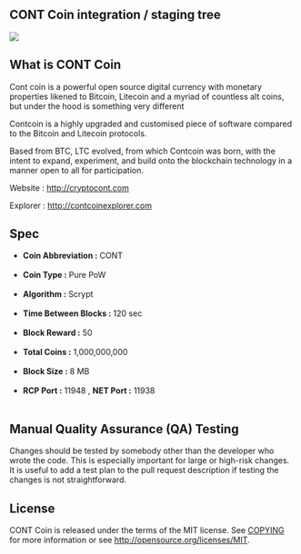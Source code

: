 <article class="markdown-body entry-content" itemprop="text">
<h1>CONT Coin integration / staging tree</h1>
<p><img src="http://cryptocont.com/images/contcoin.png"></p>
<h2>What is CONT Coin </h2>
<p>Cont coin is a powerful open source digital currency with monetary properties likened to Bitcoin, Litecoin and a myriad of countless alt coins, but under the hood is something very different</p>
<p>Contcoin is a highly upgraded and customised piece of software compared to the Bitcoin and Litecoin protocols.</p>
<p>Based from BTC, LTC evolved, from which Contcoin was born, with the intent to expand, experiment, and build onto the blockchain technology in a manner open to all for participation.</p>
<p>Website : <a href="http://cryptocont.com" target="_blank">http://cryptocont.com</a></p>
<p>Explorer : <a href="http://contcoinexplorer.com" target="_blank">http://contcoinexplorer.com</a></p>

<h2>Spec</h2>
<ul>
<li><strong>Coin Abbreviation :</strong> CONT <br><br></li>
<li><strong>Coin Type :</strong> Pure PoW <br><br></li>
<li><strong>Algorithm :</strong> Scrypt <br><br></li>
<li><strong>Time Between Blocks :</strong> 120 sec <br><br></li>
<li><strong>Block Reward :</strong> 50 <br><br></li>
<li><strong>Total Coins :</strong> 1,000,000,000 <br><br></li>
<li><strong>Block Size :</strong> 8 MB <br><br></li>
<li><strong>RCP Port :</strong> 11948 , <strong>NET Port :</strong> 11938 <br><br></li>
</ul>

<h2>Manual Quality Assurance (QA) Testing</h2>
<p>Changes should be tested by somebody other than the developer who wrote the code. This is especially important for large or high-risk changes. It is useful to add a test plan to the pull request description if testing the changes is not straightforward.</p>

<h2>License</h2>
<p>CONT Coin is released under the terms of the MIT license.
See <a href="COPYING">COPYING</a> for more
information or see <a href="http://opensource.org/licenses/MIT" rel="nofollow" target="_blank">http://opensource.org/licenses/MIT</a>.</p>
</article>
